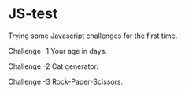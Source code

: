 # JS-test
Trying some Javascript challenges for the first time.

Challenge -1
Your age in days.

Challenge -2 
Cat generator.

Challenge -3 
Rock-Paper-Scissors.
